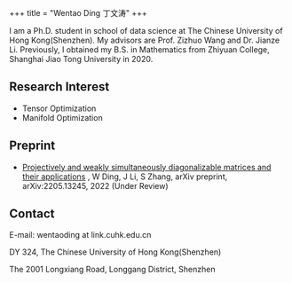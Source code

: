 +++
title = "Wentao Ding 丁文涛"
+++

I am a Ph.D. student in school of data science at The Chinese University of Hong Kong(Shenzhen). My advisors are Prof. Zizhuo Wang and Dr. Jianze Li. Previously, I obtained my B.S. in Mathematics from Zhiyuan College, Shanghai Jiao Tong University in 2020.

## Research Interest
- Tensor Optimization
- Manifold Optimization

## Preprint
- [Projectively and weakly simultaneously diagonalizable matrices and their applications](https://arxiv.org/abs/2205.13245)
, W Ding, J Li, S Zhang, arXiv preprint, arXiv:2205.13245, 2022 (Under Review)

## Contact
E-mail: wentaoding at link.cuhk.edu.cn

DY 324, The Chinese University of Hong Kong(Shenzhen)

The  2001 Longxiang Road, Longgang District, Shenzhen
